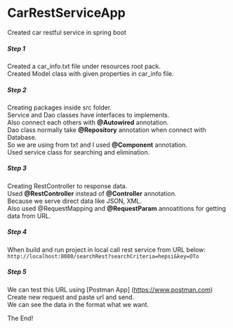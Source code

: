 # CarRestServiceApp
Created car restful service in spring boot  <br/>
##### Step 1
Created a car_info.txt file under resources root pack.<br/>
Created Model class with given properties in car_info file.<br/>

##### Step 2
Creating packages inside src folder.<br/>
Service and Dao classes have interfaces to implements.<br/>
Also connect each others with **@Autowired** annotation.<br/>
Dao class normally take **@Repository** annotation when connect with Database.<br/>
So we are using from txt and I used **@Component** annotation.<br/>
Used service class for searching and elimination.<br/>

##### Step 3
Creating RestController to response data. <br/>
Used **@RestController** instead of **@Controller** annotation. <br/>
Because we serve direct data like JSON, XML. <br/>
Also used @RequestMapping and **@RequestParam** annoatitions for getting data from URL.<br/>

##### Step 4
When build and run project in local call rest service from URL below: <br/>
`http://localhost:8080/searchRest?searchCriteria=hepsi&key=OTo`

##### Step 5
We can test this URL using [Postman App] (https://www.postman.com) <br/>
Create new request and paste url and send. <br/>
We can see the data in the format what we want. <br/>

The End!

